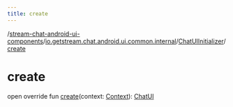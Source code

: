 ```yaml
---
title: create
---
```

/[stream-chat-android-ui-components](../../index.md)/[io.getstream.chat.android.ui.common.internal](../index.md)/[ChatUIInitializer](index.md)/[create](create.md)  
  
  
  
# create  
open override fun [create](create.md)(context: [Context](https://developer.android.com/reference/kotlin/android/content/Context.html)): [ChatUI](../../io.getstream.chat.android.ui/ChatUI/index.md)
